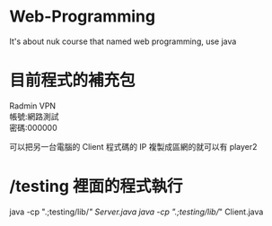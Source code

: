 # Web-Programming

It's about nuk course that named web programming, use java

# 目前程式的補充包

Radmin VPN  
帳號:網路測試  
密碼:000000

可以把另一台電腦的 Client 程式碼的 IP 複製成區網的就可以有 player2

# /testing 裡面的程式執行

java -cp ".;testing/lib/_" Server.java
java -cp ".;testing/lib/_" Client.java
